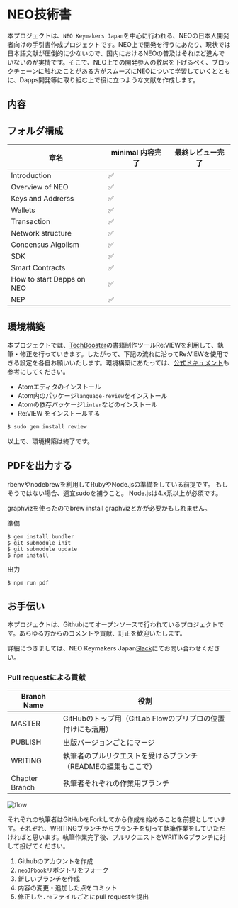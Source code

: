 # NEO技術書
本プロジェクトは、`NEO Keymakers Japan`を中心に行われる、NEOの日本人開発者向けの手引書作成プロジェクトです。NEO上で開発を行うにあたり、現状では日本語文献が圧倒的に少ないので、国内におけるNEOの普及はそれほど進んでいないのが実情です。そこで、NEO上での開発参入の敷居を下げるべく、ブロックチェーンに触れたことがある方がスムーズにNEOについて学習していくとともに、Dapps開発等に取り組む上で役に立つような文献を作成します。

## 内容

## フォルダ構成

|  章名 | minimal 内容完了 |最終レビュー完了|
| ---- | ---- | ---- |
|  Introduction  | ✅ ||
|  Overview of NEO  |✅||
|  Keys and Addrerss  | ✅ ||
|  Wallets  | ✅ ||
|  Transaction  | ✅ ||
|  Network structure  |  ✅||
|  Concensus Algolism  | ✅||
|  SDK |✅ ||
|  Smart Contracts |✅ ||
|  How to start Dapps on NEO|✅ ||
|  NEP |✅||


## 環境構築
本プロジェクトでは、[TechBooster](https://techbooster.org/)の書籍制作ツールRe:VIEWを利用して、執筆・修正を行っていきます。したがって、下記の流れに沿ってRe:VIEWを使用できる設定を各自お願いいたします。環境構築にあたっては、[公式ドキュメント](https://github.com/TechBooster/ReVIEW-Template)も参考にしてください。

- Atomエディタのインストール
- Atom内のパッケージ`language-review`をインストール
- Atomの依存パッケージ`linter`などのインストール
- Re:VIEW をインストールする
```bash
$ sudo gem install review
```
以上で、環境構築は終了です。

## PDFを出力する
rbenvやnodebrewを利用してRubyやNode.jsの準備をしている前提です。 もしそうではない場合、適宜sudoを補うこと。 Node.jsは4.x系以上が必須です。

graphvizを使ったのでbrew install graphvizとかが必要かもしれません。

準備
```
$ gem install bundler
$ git submodule init
$ git submodule update
$ npm install
```
出力
```
$ npm run pdf
```

## お手伝い
本プロジェクトは、Githubにてオープンソースで行われているプロジェクトです。あらゆる方からのコメントや貢献、訂正を歓迎いたします。

詳細につきましては、NEO Keymakers Japan[Slack](https://join.slack.com/t/neokeymakersjapan/shared_invite/enQtMzg1ODE2MTg2ODAxLTE3M2Q0MzJmNDAxZDQ2ZTgwMTdkYzQwOTgwNTdlOWUzNDYwNzE0MWI3YjBhOGI5YmM2MDFhMmZlY2Q4OGY2NDQ)にてお問い合わせください。

### Pull requestによる貢献

|  Branch Name | 役割|
| ---- | ---- |
|  MASTER  |GitHubのトップ用（GitLab Flowのプリプロの位置付けにも活用）|
|   PUBLISH  |出版バージョンごとにマージ|
|  WRITING  |執筆者のプルリクエストを受けるブランチ（READMEの編集もここで）|
|  Chapter Branch  |執筆者それぞれの作業用ブランチ|

![flow](https://user-images.githubusercontent.com/35296935/47613002-905b8a00-dac9-11e8-9307-4e2459093b48.png)

それぞれの執筆者はGitHubをForkしてから作成を始めることを前提としています。それぞれ、WRITINGブランチからブランチを切って執筆作業をしていただければと思います。執筆作業完了後、プルリクエストをWRITINGブランチに対して投げてください。

1. Githubのアカウントを作成
2. `neoJPbook`リポジトリをフォーク
3. 新しいブランチを作成
4. 内容の変更・追加した点をコミット
5. 修正した`.re`ファイルごとにpull requestを提出
